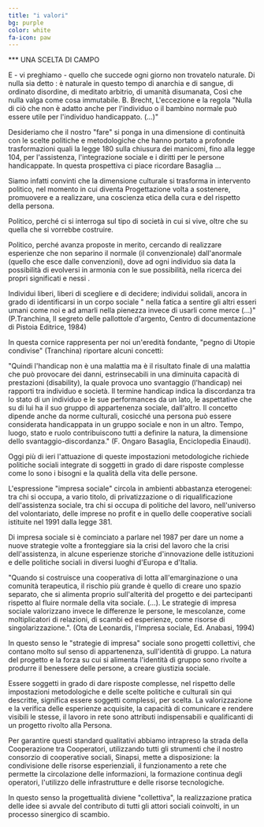 ```yaml
---
title: "i valori"
bg: purple
color: white
fa-icon: paw
---
```


*** UNA SCELTA DI CAMPO

E - vi preghiamo - quello che succede ogni giorno
non trovatelo naturale.
Di nulla sia detto : è naturale
in questo tempo di anarchia e di sangue,
di ordinato disordine, di meditato arbitrio,
di umanità disumanata, Così che nulla valga
come cosa immutabile. 
B. Brecht, L'eccezione e la regola
"Nulla di ciò che non è adatto anche per l'individuo o il bambino normale può essere utile per l'individuo handicappato. (...)"

Desideriamo che il nostro "fare" si ponga in una dimensione di continuità con le scelte politiche e metodologiche che hanno portato a profonde trasformazioni quali la legge 180 sulla chiusura dei manicomi, fino alla legge 104, per l'assistenza, l'integrazione sociale e i diritti per le persone handicappate. In questa prospettiva ci piace ricordare Basaglia ...

Siamo infatti convinti che la dimensione culturale si trasforma in intervento politico, nel momento in cui diventa Progettazione volta a sostenere, promuovere e a realizzare, una coscienza etica della cura e del rispetto della persona.

Politico, perché ci si interroga sul tipo di società in cui si vive, oltre che su quella che si vorrebbe costruire.

Politico, perché avanza proposte in merito, cercando di realizzare esperienze che non separino il normale (il convenzionale) dall'anormale (quello che esce dalle convenzioni), dove ad ogni individuo sia data la possibilità di evolversi in armonia con le sue possibilità, nella ricerca dei propri significati e nessi .

Individui liberi, liberi di scegliere e di decidere; individui solidali, ancora in grado di identificarsi in un corpo sociale " nella fatica a sentire gli altri esseri umani come noi e ad amarli nella pienezza invece di usarli come merce (...)" (P.Tranchina, Il segreto delle pallottole d'argento, Centro di documentazione di Pistoia Editrice, 1984)

In questa cornice rappresenta per noi un'eredità fondante, "pegno di Utopie condivise" (Tranchina) riportare alcuni concetti:

"Quindi l'handicap non è una malattia ma è il risultato finale di una malattia che può provocare dei danni, estrinsecabili in una diminuita capacità di prestazioni (disability), la quale provoca uno svantaggio (l'handicap) nei rapporti tra individuo e società.
Il termine handicap indica la discordanza tra lo stato di un individuo e le sue performances da un lato, le aspettative che su di lui ha il suo gruppo di appartenenza sociale, dall'altro.
Il concetto dipende anche da norme culturali, cosicché una persona può essere considerata handicappata in un gruppo sociale e non in un altro. Tempo, luogo, stato e ruolo contribuiscono tutti a definire la natura, la dimensione dello svantaggio-discordanza." (F. Ongaro Basaglia, Enciclopedia Einaudi).

Oggi più di ieri l'attuazione di queste impostazioni metodologiche richiede politiche sociali integrate di soggetti in grado di dare risposte complesse come lo sono i bisogni e la qualità della vita delle persone.

L'espressione "impresa sociale" circola in ambienti abbastanza eterogenei: tra chi si occupa, a vario titolo, di privatizzazione o di riqualificazione dell'assistenza sociale, tra chi si occupa di politiche del lavoro, nell'universo del volontariato, delle imprese no profit e in quello delle cooperative sociali istituite nel 1991 dalla legge 381.

Di impresa sociale si è cominciato a parlare nel 1987 per dare un nome a nuove strategie volte a fronteggiare sia la crisi del lavoro che la crisi dell'assistenza, in alcune esperienze storiche d'innovazione delle istituzioni e delle politiche sociali in diversi luoghi d'Europa e d'Italia.

"Quando si costruisce una cooperativa di lotta all'emarginazione o una comunità terapeutica, il rischio più grande è quello di creare uno spazio separato, che si alimenta proprio sull'alterità del progetto e dei partecipanti rispetto al fluire normale della vita sociale. (...). Le strategie di impresa sociale valorizzano invece le differenze <tra> le persone, le mescolanze, come moltiplicatori di relazioni, di scambi ed esperienze, come risorse di singolarizzazione.". (Ota de Leonardis, l'Impresa sociale, Ed. Anabasi, 1994)

In questo senso le "strategie di impresa" sociale sono progetti collettivi, che contano molto sul senso di appartenenza, sull'identità di gruppo. La natura del progetto e la forza su cui si alimenta l'identità di gruppo sono rivolte a produrre il benessere delle persone, a creare giustizia sociale.

Essere soggetti in grado di dare risposte complesse, nel rispetto delle impostazioni metodologiche e delle scelte politiche e culturali sin qui descritte, significa essere soggetti complessi, per scelta.
La valorizzazione e la verifica delle esperienze acquisite, la capacità di comunicare e rendere visibili le stesse, il lavoro in rete sono attributi indispensabili e qualificanti di un progetto rivolto alla Persona.

Per garantire questi standard qualitativi abbiamo intrapreso la strada della Cooperazione tra Cooperatori, utilizzando tutti gli strumenti che il nostro consorzio di cooperative sociali, Sinapsi, mette a disposizione: la condivisione delle risorse esperienziali, il funzionamento a rete che permette la circolazione delle informazioni, la formazione continua degli operatori, l'utilizzo delle infrastrutture e delle risorse tecnologiche.

In questo senso la progettualità diviene "collettiva", la realizzazione pratica delle idee si avvale del contributo di tutti gli attori sociali coinvolti, in un processo sinergico di scambio.